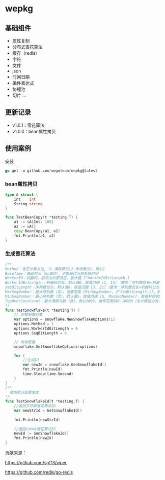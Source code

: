 # wepkg
## 基础组件

- 属性复制
- 分布式雪花算法
- 缓存（redis）
- 字符
- 文件
- json
- 时间日期
- 条件表达式
- 协程池
- 切片
...



## 更新记录

- v1.0.1：雪花算法
- v1.0.0：bean属性拷贝



## 使用案例

安装

```go
go get -u github.com/wegoteam/wepkg@latest
```



### bean属性拷贝

```go
type A struct {
	Int    int
	String string
}

func TestBeanCopy(t *testing.T) {
	a1 := &A{Int: 100}
	a2 := &A{}
    copy.BeanCopy(a1, a2)
	fmt.Println(a1, a2)
}
```



### 生成雪花算法

```go
/**
Method：雪花计算方法,（1-漂移算法|2-传统算法），默认1
BaseTime：基础时间（ms单位），不能超过当前系统时间
WorkerId：机器码，必须由外部设定，最大值 2^WorkerIdBitLength-1
WorkerIdBitLength：机器码位长，默认值6，取值范围 [1, 15]（要求：序列数位长+机器码位长不超过22）
SeqBitLength：序列数位长，默认值6，取值范围 [3, 21]（要求：序列数位长+机器码位长不超过22）
MaxSeqNumber：最大序列数（含），设置范围 [MinSeqNumber, 2^SeqBitLength-1]，默认值0，表示最大序列数取最大值（2^SeqBitLength-1]）
MinSeqNumber：最小序列数（含），默认值5，取值范围 [5, MaxSeqNumber]，每毫秒的前5个序列数对应编号0-4是保留位，其中1-4是时间回拨相应预留位，0是手工新值预留位
TopOverCostCount：最大漂移次数（含），默认2000，推荐范围500-10000（与计算能力有关）
*/
func TestSnowflake(t *testing.T) {
	// 创建配置对象
	var options = snowflake.NewSnowflakeOptions(1)
	options.Method = 1
	options.WorkerIdBitLength = 6
	options.SeqBitLength = 6

	// 保存配置
	snowflake.SetSnowflakeOptions(options)

	for {
		//生成ID
		var newId = snowflake.GenSnowflakeId()
		fmt.Println(newId)
		time.Sleep(time.Second)
	}
}
/**
  使用默认配置生成
*/
func TestSnowflakeId(t *testing.T) {
    //返回字符串雪花算法ID
    var newStrId = GetSnowflakeId()
    
    fmt.Println(newStrId)
    
    //返回int64雪花算法ID
    newId := GenSnowflakeId()
    fmt.Println(newId)
}

```

贡献来源：

https://github.com/spf13/viper

https://github.com/redis/go-redis